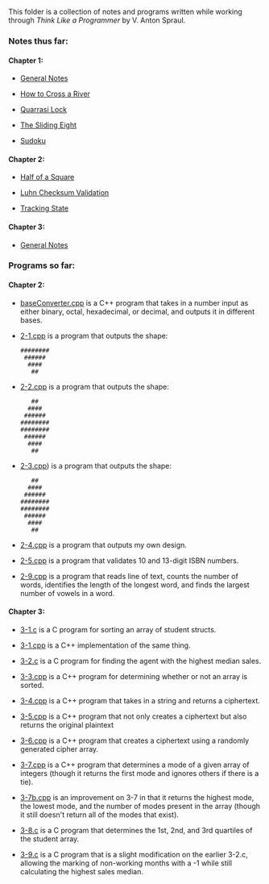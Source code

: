 This folder is a collection of notes and programs written while working through _Think Like a Programmer_ by V. Anton Spraul.

### Notes thus far:

#### Chapter 1:

- [General Notes](./Chapter%201/Chapter_1_Notes.md)

- [How to Cross a River](./Chapter%201/How_to_Cross_A_River.md)

- [Quarrasi Lock](./Chapter%201/Quarrasi_Lock.md)

- [The Sliding Eight](./Chapter%201/The_Sliding_Eight.md)

- [Sudoku](./Chapter%201/Sudoku.md)

#### Chapter 2:

- [Half of a Square](./Chapter%202/Half_of_a_Square.md)

- [Luhn Checksum Validation](./Chapter%202/Luhn_Checksum_Validation.md)

- [Tracking State](./Chapter%202/Tracking_State.md)

#### Chapter 3:

- [General Notes](./Chapter%203/Chapter_3_Notes.md)

### Programs so far:

#### Chapter 2:

- [baseConverter.cpp](./Chapter%202/baseConverter.cpp) is a C++ program that takes in a number input as either binary, octal, hexadecimal, or decimal, and outputs it in different bases.

- [2-1.cpp](./Chapter%202/2-1.cpp) is a program that outputs the shape:

  ```
  ########
   ######
    ####
     ##
  ```

- [2-2.cpp](./Chapter%202/2-2.cpp) is a program that outputs the shape:

  ```
     ##
    ####
   ######
  ########
  ########
   ######
    ####
     ##
  ```

- [2-3.cpp](./Chapter%202/2-3.cpp)) is a program that outputs the shape:

  ```
     ##
    ####
   ######
  ########
  ########
   ######
    ####
     ##
  ```

- [2-4.cpp](./Chapter%202/2-4.cpp) is a program that outputs my own design.

- [2-5.cpp](./Chapter%202/2-5.cpp) is a program that validates 10 and 13-digit ISBN numbers.

- [2-9.cpp](./Chapter%202/2-9.cpp) is a program that reads line of text, counts the number of words, identifies the length of the longest word, and finds the largest number of vowels in a word.

#### Chapter 3:

- [3-1.c](./3-1.c) is a C program for sorting an array of student structs.

- [3-1.cpp](./3-1.cpp) is a C++ implementation of the same thing.

- [3-2.c](./3-1.c) is a C program for finding the agent with the highest median sales.

- [3-3.cpp](./3-3.cpp) is a C++ program for determining whether or not an array is sorted.

- [3-4.cpp](./3-4.cpp) is a C++ program that takes in a string and returns a ciphertext.

- [3-5.cpp](./3-5.cpp) is a C++ program that not only creates a ciphertext but also returns the original plaintext

- [3-6.cpp](./3-6.cpp) is a C++ program that creates a ciphertext using a randomly generated cipher array.

- [3-7.cpp](./3-7.cpp) is a C++ program that determines a mode of a given array of integers (though it returns the first mode and ignores others if there is a tie).

- [3-7b.cpp](./3-7b.cpp) is an improvement on 3-7 in that it returns the highest mode, the lowest mode, and the number of modes present in the array (though it still doesn't return all of the modes that exist).

- [3-8.c](./3-8.c) is a C program that determines the 1st, 2nd, and 3rd quartiles of the student array.

- [3-9.c](./3-9.c) is a C program that is a slight modification on the earlier 3-2.c, allowing the marking of non-working months with a -1 while still calculating the highest sales median.
